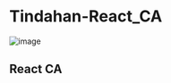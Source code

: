# Tindahan-React_CA
![image](https://github.com/Enirose/Tindahan-React_CA/assets/95321157/08d07cba-b52a-4752-a55a-ccf89ce1f457)


## React CA
